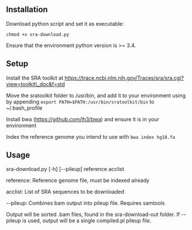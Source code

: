 ## Installation
Download python script and set it as executable:
```
chmod +x sra-download.py
```

Ensure that the environment python version is >= 3.4.

## Setup
Install the SRA toolkit at https://trace.ncbi.nlm.nih.gov/Traces/sra/sra.cgi?view=toolkit\_doc&f=std

Move the sratoolkit folder to /usr/bin, and add it to your environment using by appending ```export PATH=$PATH:/usr/bin/sratoolkit/bin``` to ~/.bash\_profile

Install bwa (https://github.com/lh3/bwa) and ensure it is in your environment

Index the reference genome you intend to use with ```bwa index hg18.fa```

## Usage
sra-download.py [-h] [--pileup] reference acclist

reference: Reference genome file, must be indexed already

acclist: List of SRA sequences to be downloaded

--pileup: Combines bam output into pileup file. Requires samtools

Output will be sorted .bam files, found in the sra-download-out folder. If --pileup is used, output will be a single compiled.pl pileup file.
